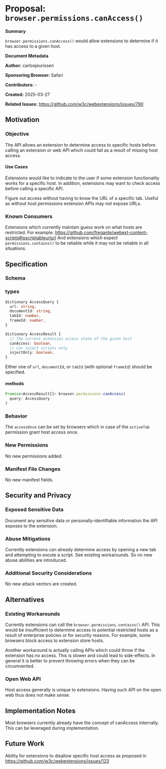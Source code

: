 # Proposal: `browser.permissions.canAccess()`

**Summary**

`browser.permissions.canAccess()` would allow extensions to determine if it
has access to a given host.

**Document Metadata**

**Author:** carlosjeurissen

**Sponsoring Browser:** Safari

**Contributors:** -

**Created:** 2025-03-27

**Related Issues:** https://github.com/w3c/webextensions/issues/790

## Motivation

### Objective

The API allows an extension to determine access to specific hosts before
calling an extension or web API which could fail as a result of missing
host access.

#### Use Cases

Extensions would like to indicate to the user if some extension functionality
works for a specific host. In addition, extensions may want to check access
before calling a specific API.

Figure out access without having to know the URL of a specific tab. Useful
as without host permissions extension APIs may not expose URLs.

### Known Consumers

Extensions which currently maintain guess work on what hosts are restricted.
For example: https://github.com/fregante/webext-content-scripts#isscriptableurlurl
And extensions which expect `permissions.contains()` to be reliable while it
may not be reliable in all situations.

## Specification

### Schema

### types

```ts
dictionary AccessQuery {
  url: string,
  documentId: string,
  tabId: number,
  frameId: number,
}

dictionary AccessResult {
  // The current extension access state of the given host
  canAccess: boolean,
  // Can inject scripts only
  injectOnly: boolean,
}

```

Either one of `url`, `documentId`, or `tabId` (with optional `frameId`)
should be specified.

#### methods

```ts
Promise<AccessResult[]> browser.permissions.canAccess(
  query: AccessQuery
)
```

### Behavior

The `accessOnce` can be set by browsers which in case of the `activeTab`
permission grant host access once.

### New Permissions

No new permissions added.

### Manifest File Changes

No new manifest fields.

## Security and Privacy

### Exposed Sensitive Data

Document any sensitive data or personally-identifiable information the API
exposes to the extension.

### Abuse Mitigations

Currently extensions can already determine access by opening a new tab and
attempting to excute a script. See existing workarounds. So no new abuse
abilities are introduced.

### Additional Security Considerations

No new attack vectors are created.

## Alternatives

### Existing Workarounds

Currently extensions can call the `browser.permissions.contains()` API. This
would be insufficient to determine access to potential restricted hosts
as a result of enterprise policies or for security reasons. For example,
some browsers block access to extension store hosts.

Another workaround is actually calling APIs which could throw if the extension
has no access. This is slower and could lead to side-effects. In general it is
better to prevent throwing errors when they can be circumvented.

### Open Web API

Host access generally is unique to extensions. Having such API on the open
web thus does not make sense.

## Implementation Notes

Most browsers currently already have the concept of canAccess internally.
This can be leveraged during implementation.

## Future Work

Ability for extensions to disallow specific host access as proposed in
https://github.com/w3c/webextensions/issues/123
